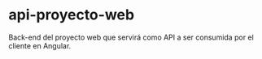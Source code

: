 # api-proyecto-web
Back-end del proyecto web que servirá como API a ser consumida por el cliente en Angular.
